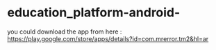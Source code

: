 # education_platform-android-

you could download the app from here : 
https://play.google.com/store/apps/details?id=com.mrerror.tm2&hl=ar
